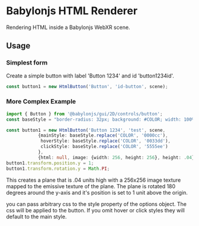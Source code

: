 # Babylonjs HTML Renderer
Rendering HTML inside a Babylonjs WebXR scene.

## Usage
### Simplest form 

Create a simple button with label 'Button 1234' and id 'button1234id'.

```typescript
const button1 = new HtmlButton('Button', 'id-button', scene);
```


### More Complex Example


```typescript
import { Button } from '@babylonjs/gui/2D/controls/button';
const baseStyle = "border-radius: 32px; background: #COLOR; width: 100%; height: 100%; color: #000000; font-size: 64px";

const button1 = new HtmlButton('Button 1234', 'test', scene,
            {mainStyle: baseStyle.replace('COLOR', '0000cc'),
             hoverStyle: baseStyle.replace('COLOR', '0033dd'),
             clickStyle: baseStyle.replace('COLOR', '5555ee')
            },
            {html: null, image: {width: 256, height: 256}, height: .04});
button1.transform.position.y = 1;
button1.transform.rotation.y = Math.PI;
```

This creates a plane that is .04 units high with a 256x256 image texture mapped to 
the emissive texture of the plane. The plane is rotated 180 degrees around the y-axis and it's
position is set to 1 unit above the origin.

you can pass arbitrary css to the style property of the options object. The css will be applied to the
button.  If you omit hover or click styles they will default to the main style.
